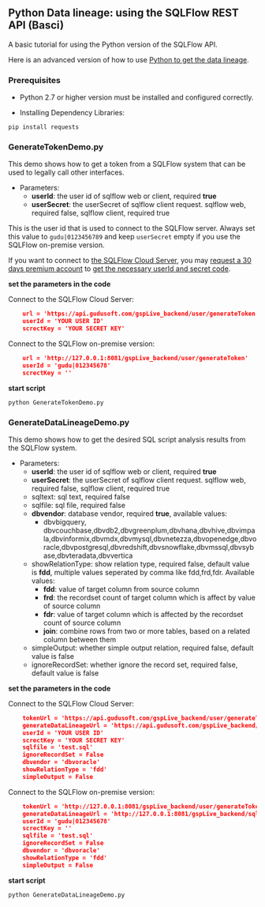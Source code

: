 ## Python Data lineage: using the SQLFlow REST API (Basci) 

A basic tutorial for using the Python version of the SQLFlow API.

Here is an advanced version of how to use [Python to get the data lineage](https://github.com/sqlparser/sqlflow_public/tree/master/api/python/advanced).

### Prerequisites

- Python 2.7 or higher version must be installed and configured correctly.

- Installing Dependency Libraries: 

`
pip install requests
`

### GenerateTokenDemo.py

This demo shows how to get a token from a SQLFlow system that can be used to legally call other interfaces.

* Parameters: 
    * **userId**: the user id of sqlflow web or client, required **true** 
    * **userSecret**: the userSecret of sqlflow client request. sqlflow web, required false, sqlflow client, required true

This is the user id that is used to connect to the SQLFlow server.
Always set this value to `gudu|0123456789` and keep `userSecret` empty if you use the SQLFlow on-premise version.

If you want to connect to [the SQLFlow Cloud Server](https://sqlflow.gudusoft.com), you may [request a 30 days premium account](https://www.gudusoft.com/request-a-premium-account/) to 
[get the necessary userId and secret code](/sqlflow-userid-secret.md).

**set the parameters in the code**

Connect to the SQLFlow Cloud Server:

````json
    url = 'https://api.gudusoft.com/gspLive_backend/user/generateToken'
    userId = 'YOUR USER ID'
    screctKey = 'YOUR SECRET KEY'
````

Connect to the SQLFlow on-premise version:

````json
    url = 'http://127.0.0.1:8081/gspLive_backend/user/generateToken'
    userId = 'gudu|012345678'
    screctKey = ''
````

**start script**

`python GenerateTokenDemo.py`

### GenerateDataLineageDemo.py

This demo shows how to get the desired SQL script analysis results from the SQLFlow system.

* Parameters: 
    * **userId**: the user id of sqlflow web or client, required **true** 
    * **userSecret**: the userSecret of sqlflow client request. sqlflow web, required false, sqlflow client, required true
    * sqltext: sql text, required false
    * sqlfile: sql file, required false
    * **dbvendor**: database vendor, required **true**, available values: 
      * dbvbigquery, dbvcouchbase,dbvdb2,dbvgreenplum,dbvhana,dbvhive,dbvimpala,dbvinformix,dbvmdx,dbvmysql,dbvnetezza,dbvopenedge,dbvoracle,dbvpostgresql,dbvredshift,dbvsnowflake,dbvmssql,dbvsybase,dbvteradata,dbvvertica
    * showRelationType: show relation type, required false, default value is **fdd**, multiple values seperated by comma like fdd,frd,fdr. Available values: 
      * **fdd**: value of target column from source column
      * **frd**: the recordset count of target column which is affect by value of source column
      * **fdr**: value of target column which is affected by the recordset count of source column
      * **join**: combine rows from two or more tables, based on a related column between them
    * simpleOutput: whether simple output relation, required false, default value is false
    * ignoreRecordSet: whether ignore the record set, required false, default value is false


**set the parameters in the code**

Connect to the SQLFlow Cloud Server:

````json
    tokenUrl = 'https://api.gudusoft.com/gspLive_backend/user/generateToken'
    generateDataLineageUrl = 'https://api.gudusoft.com/gspLive_backend/sqlflow/generation/sqlflow'
    userId = 'YOUR USER ID'
    screctKey = 'YOUR SECRET KEY'
    sqlfile = 'test.sql'
    ignoreRecordSet = False
    dbvendor = 'dbvoracle'
    showRelationType = 'fdd'
    simpleOutput = False
````

Connect to the SQLFlow on-premise version:

````json
    tokenUrl = 'http://127.0.0.1:8081/gspLive_backend/user/generateToken'
    generateDataLineageUrl = 'http://127.0.0.1:8081/gspLive_backend/sqlflow/generation/sqlflow'
    userId = 'gudu|012345678'
    screctKey = ''
    sqlfile = 'test.sql'
    ignoreRecordSet = False
    dbvendor = 'dbvoracle'
    showRelationType = 'fdd'
    simpleOutput = False
````

**start script**

`python GenerateDataLineageDemo.py`



